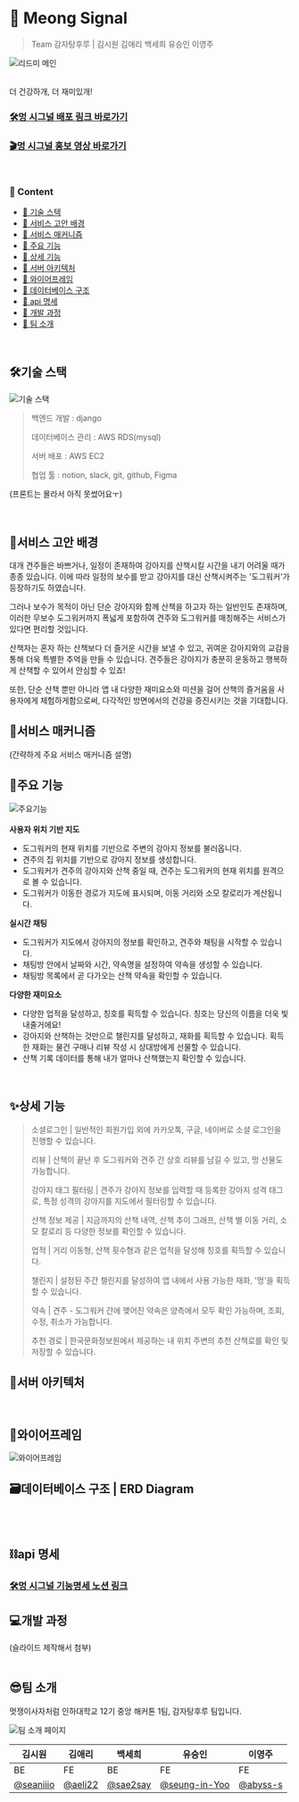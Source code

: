 # 🐶 Meong Signal

> Team 감자탕후루 |
> 김시원 김애리 백세희 유승인 이영주

![리드미 메인](meong_signal/static/readme/2.png)

<br>
더 건강하개, 더 재미있개! 

### [🛠️멍 시그널 배포 링크 바로가기](https://meong-signal.o-r.kr)
### [🎬멍 시그널 홍보 영상 바로가기](https://youtu.be/4Iq38YWdS-4?si=wcxGkzFkustVEiyr)

<br>

### 📂 Content
- [🔎 기술 스택](#기술-스택)
- [🔎 서비스 고안 배경](#서비스-고안-배경)
- [🔎 서비스 매커니즘](#서비스-매커니즘)
- [🔎 주요 기능](#주요-기능)
- [🔎 상세 기능](#상세-기능)
- [🔎 서버 아키텍처](#서버-아키텍처)
- [🔎 와이어프레임](#와이어프레임)
- [🔎 데이터베이스 구조](#데이터베이스-구조--erd-diagram)
- [🔎 api 명세](#api-명세)
- [🔎 개발 과정](#개발-과정)
- [🔎 팀 소개](#팀-소개)

<br>

## 🛠️기술 스택
![기술 스택](meong_signal/static/readme/3.png)
<br>
> 백엔드 개발 : django
>
> 데이터베이스 관리 : AWS RDS(mysql)
> 
> 서버 배포 : AWS EC2
> 
> 협업 툴 : notion, slack, git, github, Figma

(프론트는 몰라서 아직 못썼어요ㅜ)

<br>

## 🌟서비스 고안 배경

대개 견주들은 바쁘거나, 일정이 존재하여 강아지를 산책시킬 시간을 내기 어려울 때가 종종 있습니다. 
이에 따라 일정의 보수를 받고 강아지를 대신 산책시켜주는 '도그워커'가 등장하기도 하였습니다. 

그러나 보수가 목적이 아닌 단순 강아지와 함께 산책을 하고자 하는 일반인도 존재하며, 이러한 무보수 도그워커까지 폭넓게 포함하여 
견주와 도그워커를 매칭해주는 서비스가 있다면 편리할 것입니다. 

산책자는 혼자 하는 산책보다 더 즐거운 시간을 보낼 수 있고, 귀여운 강아지와의 교감을 통해 더욱 특별한 추억을 만들 수 있습니다. 견주들은 강아지가 충분히 운동하고 행복하게 산책할 수 있어서 안심할 수 있죠! 

또한, 단순 산책 뿐만 아니라 앱 내 다양한 재미요소와 미션을 걸어 산책의 즐거움을 사용자에게 체험하게함으로써, 다각적인 방면에서의 건강을 증진시키는 것을 기대합니다. 
<br>

## 🔗서비스 매커니즘

(간략하게 주요 서비스 매커니즘 설명)
<br>

## 🔔주요 기능
![주요기능](meong_signal/static/readme/6.png)
<br><br>
**사용자 위치 기반 지도**
- 도그워커의 현재 위치를 기반으로 주변의 강아지 정보를 불러옵니다.
- 견주의 집 위치를 기반으로 강아지 정보를 생성합니다.
- 도그워커가 견주의 강아지와 산책 중일 때, 견주는 도그워커의 현재 위치를 원격으로 볼 수 있습니다.
- 도그워커가 이동한 경로가 지도에 표시되며, 이동 거리와 소모 칼로리가 계산됩니다.

**실시간 채팅**
- 도그워커가 지도에서 강아지의 정보를 확인하고, 견주와 채팅을 시작할 수 있습니다.
- 채팅방 안에서 날짜와 시간, 약속명을 설정하여 약속을 생성할 수 있습니다.
- 채팅방 목록에서 곧 다가오는 산책 약속을 확인할 수 있습니다.

 **다양한 재미요소**
 - 다양한 업적을 달성하고, 칭호를 획득할 수 있습니다. 칭호는 당신의 이름을 더욱 빛내줄거에요!
 - 강아지와 산책하는 것만으로 챌린지를 달성하고, 재화를 획득할 수 있습니다. 획득한 재화는 물건 구매나 리뷰 작성 시 상대방에게 선물할 수 있습니다.
 - 산책 기록 데이터를 통해 내가 얼마나 산책했는지 확인할 수 있습니다.
   
<br>

## ✨상세 기능

> 소셜로그인 | 일반적인 회원가입 외에 카카오톡, 구글, 네이버로 소셜 로그인을 진행할 수 있습니다.
> 
> 리뷰 | 산책이 끝난 후 도그워커와 견주 간 상호 리뷰를 남길 수 있고, 멍 선물도 가능합니다.
> 
> 강아지 태그 필터링 | 견주가 강아지 정보를 입력할 때 등록한 강아지 성격 태그로, 특정 성격의 강아지를 지도에서 필터링할 수 있습니다.
> 
> 산책 정보 제공 | 지금까지의 산책 내역, 산책 추이 그래프, 산책 별 이동 거리, 소모 칼로리 등 다양한 정보를 확인할 수 있습니다.
> 
> 업적 | 거리 이동형, 산책 횟수형과 같은 업적을 달성해 칭호를 획득할 수 있습니다.
> 
> 챌린지 | 설정된 주간 챌린지를 달성하여 앱 내에서 사용 가능한 재화, '멍'을 획득할 수 있습니다.
> 
> 약속 | 견주 - 도그워커 간에 맺어진 약속은 양측에서 모두 확인 가능하며, 조회, 수정, 취소가 가능합니다.
> 
> 추천 경로 | 한국문화정보원에서 제공하는 내 위치 주변의 추천 산책로를 확인 및 저장할 수 있습니다.



## 🧱서버 아키텍처
<br>

## 💎와이어프레임

![와이어프레임](meong_signal/static/readme/4.png)
<br>

## 🗃️데이터베이스 구조 | ERD Diagram
<br><br>

## ⛓️api 명세

### [🛠️멍 시그널 기능명세 노션 링크](https://abyss-2.notion.site/e607658be211483a9aa4f76c5e8223c2?pvs=4)

## 💻개발 과정
(슬라이드 제작해서 첨부)
<br><br>

## 😎팀 소개

멋쟁이사자처럼 인하대학교 12기 중앙 해커톤 1팀, 감자탕후루 팀입니다. 

![팀 소개 페이지](meong_signal/static/readme/7.png)


| 김시원 | 김애리 | 백세희 | 유승인 | 이영주 |
| ------ | ------ |------| ------ | ------ |
| BE | FE | BE | FE | FE |
| [@seaniiio](https://github.com/seaniiio) | [@aeli22](https://github.com/aeli22) | [@sae2say](https://github.com/sae2say) | [@seung-in-Yoo](https://github.com/seung-in-Yoo) | [@abyss-s](https://github.com/abyss-s) |
